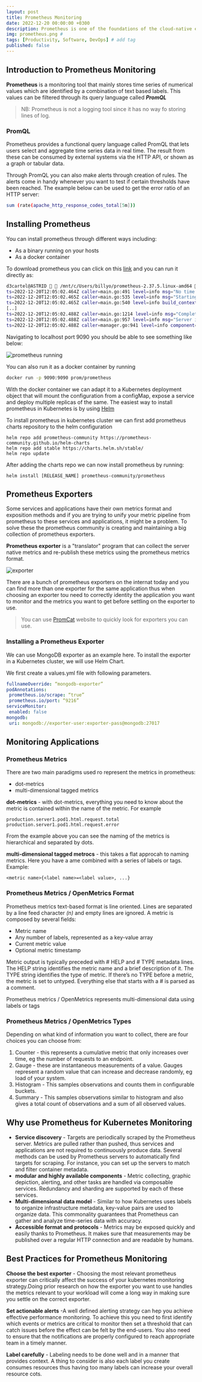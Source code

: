 ```yaml
---
layout: post
title: Prometheus Monitoring
date: 2022-12-20 00:00:00 +0300
description: Prometheus is one of the foundations of the cloud-native environment. It has become the de-facto standard for visibility in Kubernetes environments, creating a new category called Prometheus monitoring
img: prometheus.png # 
tags: [Productivity, Software, DevOps] # add tag
published: false
---
```


## Introduction to Prometheus Monitoring
**Prometheus** is a monitoring tool that mainly stores time series of numerical values which are identified by a combination of text based labels. This values can be filtered through its query language called **_PromQL_**

> NB: Prometheus is not a logging tool since it has no way fo storing lines of log.

### PromQL
Prometheus provides a functional query language called PromQL that lets users select and aggregate time series data in real time. The result from these can be consumed by external systems via the HTTP API, or shown as a graph or tabular data.

Through PromQL you can also make alerts through creation of rules. The alerts come in handy whenever you want to test if certain thresholds have been reached. The example below can be used to get the error ratio of an HTTP server:
```bash
sum (rate(apache_http_response_codes_total[5m]))
```

## Installing Prometheus
You can install prometheus through different ways including:
-   As a binary running on your hosts
-   As a docker container

To download prometheus you can click on this [link](https://prometheus.io/download/) and you can run it directly as:
```bash
d3cartel@ASTRID   /mnt/c/Users/billyo/prometheus-2.37.5.linux-amd64  ./prometheus
ts=2022-12-20T12:05:02.464Z caller=main.go:491 level=info msg="No time or size retention was set so using the default time retention" duration=15d
ts=2022-12-20T12:05:02.465Z caller=main.go:535 level=info msg="Starting Prometheus Server" mode=server version="(version=2.37.5, branch=HEAD, revision=8d25a0867918173e501b417e7acd85861df8fb0e)"
ts=2022-12-20T12:05:02.465Z caller=main.go:540 level=info build_context="(go=go1.18.9, user=root@fa6380105630, date=20221209-12:46:41)"
[..]
ts=2022-12-20T12:05:02.488Z caller=main.go:1214 level=info msg="Completed loading of configuration file" filename=prometheus.yml totalDuration=2.7315ms db_storage=6.9µs remote_storage=3.1µs web_handler=1.4µs query_engine=2.4µs scrape=1.3801ms scrape_sd=73.6µs notify=59.8µs notify_sd=21.8µs rules=8.5µs tracing=23µs
ts=2022-12-20T12:05:02.488Z caller=main.go:957 level=info msg="Server is ready to receive web requests."
ts=2022-12-20T12:05:02.488Z caller=manager.go:941 level=info component="rule manager" msg="Starting rule manager..."
```

Navigating to localhost port 9090 you should be able to see something like below:

![prometheus running](../assets/img/prometheus/img2.png)

You can also run it as a docker container by running 
```bash
docker run -p 9090:9090 prom/prometheus
```

With the docker container we can adapt it to a Kubernetes deployment object that will mount the configuration from a configMap, expose a service and deploy multiple replicas of the same. The easiest way to install prometheus in Kubernetes is by using [Helm](https://helm.sh/)

To install prometheus in kubernetes cluster we can first add prometheus charts repository to the helm configuration
```
helm repo add prometheus-community https://prometheus-community.github.io/helm-charts
helm repo add stable https://charts.helm.sh/stable/
helm repo update
```
 After adding the charts repo we can now install prometheus by running:
 ```
helm install [RELEASE_NAME] prometheus-community/prometheus
 ```

## Prometheus Exporters
Some services and applications have their own metrics format and exposition methods and if you are trying to unify your metric pipeline from prometheus to these services and applications, it might be a problem. To solve these the prometheus community is creating and maintaining a big collection of prometheus exporters.

**Prometheus exporter** is a "translator" program that can collect the server native metrics and re-publish these metrics using the prometheus metrics format.

![exporter](../assets/img/prometheus/img3.png)

There are a bunch of prometheus exporters on the internat today and you can find more than one exporter for the same application thus when choosing an exporter tou need to correctly identity the application you want to monitor and the metrics you want to get before settling on the exporter to use.

> You can use [PromCat](https://promcat.io/) website to quickly look for exporters you can use.


### Installing a Prometheus Exporter
We can use MongoDB exporter as an example here. To install the exporter in a Kubernetes cluster, we will use Helm Chart.

We first create a values.yml file with following parameters.
``` yml 
fullnameOverride: “mongodb-exporter”
podAnnotations:
 prometheus.io/scrape: “true”
 prometheus.io/port: “9216”
serviceMonitor:
 enabled: false
mongodb:
 uri: mongodb://exporter-user:exporter-pass@mongodb:27017
 ```

## Monitoring Applications
### Prometheus Metrics
There are two main paradigms used ro represent the metrics in prometheus:
-   dot-metrics
-   multi-dimensional tagged metrics

**dot-metrics** - with dot-metrics, everything you need to know about the metric is contained within the name of the metric. For example 
```
production.server1.pod1.html.request.total
production.server1.pod1.html.request.error
```
From the example above you can see the naming of the metrics is hierarchical and separated by dots.

**multi-dimensional tagged metrocs** - this takes a flat approcah to naming metrics. Here you have a ame combined with a series of labels or tags. Example:
```
<metric name>{<label name>=<label value>, ...}
```

### Prometheus Metrics / OpenMetrics Format
Prometheus metrics text-based format is line oriented. Lines are separated by a line feed character _(n)_ and empty lines are ignored.
A metric is composed by several fields:
-   Metric name
-   Any number of labels, represented as a key-value array
-   Current metric value
-   Optional metric timestamp

Metric output is typically preceded with # HELP and # TYPE metadata lines. The HELP 
string identifies the metric name and a brief description of it. The TYPE string identifies the 
type of metric. If there’s no TYPE before a metric, the metric is set to untyped. Everything 
else that starts with a # is parsed as a comment.

Prometheus metrics / OpenMetrics represents multi-dimensional data using labels or tags 

### Prometheus Metrics / OpenMetrics Types
Depending on what kind of information you want to collect, there are four choices you can choose from:
1. Counter - this represents a cumulative metric that only increases over time, eg the number of requests to an endpoint.
2. Gauge - these are instantaneous measurements of a value. Gauges represent a random value that can increase and decrease randomly, eg load of your system.
3. Histogram - This samples observations and counts them in configurable buckets.
4. Summary - This samples observations similar to histogram and also gives a total count of observations and a sum of all observed values.

## Why use Prometheus for Kubernetes Monitoring
-   **Service discovery** - Targets are periodically scraped by the Prometheus server. Metrics are pulled rather than pushed, thus services and applications are not required to continuously produce data. Several methods can be used by Prometheus servers to automatically find targets for scraping. For instance, you can set up the servers to match and filter container metadata.
-   **modular and highly available components** - Metric collecting, graphic depiction, alerting, and other tasks are handled via composable services. Redundancy and sharding are supported by each of these services.
-   **Multi-dimensional data model** - Similar to how Kubernetes uses labels to organize infrastructure metadata, key-value pairs are used to organize data. This commonality guarantees that Prometheus can gather and analyze time-series data with accuracy.
-   **Accessible format and protocols** - Metrics may be exposed quickly and easily thanks to Prometheus. It makes sure that measurements may be published over a regular HTTP connection and are readable by humans.

## Best Practices for Prometheus Monitoring
**Choose the best exporter** - Choosing the most relevant prometheus exporter can critically affect the success of your kubernetes monitoring strategy.Doing prior research on how the exporter you want to use handles the metrics relevant to your workload will come a long way in making sure you settle on the correct exporter.

**Set actionable alerts** -A well defined alerting strategy can hep you achieve effective performance monitoring. To achieve this you need to first identify which events or metrics are critical to monitor then set a threshold that can catch issues before the effect can be felt by the end-users. You also need to ensure that the notifications are properly configured to reach appropriate team in a timely manner.

**Label carefully** - Labeling needs to be done well and in a manner that provides context. A thing to consider is also each label you create consumes resources thus having too many labels can increase your overall resource cots.




